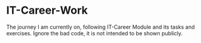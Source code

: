 # IT-Career-Work
The journey I am currently on, following IT-Career Module and its tasks and exercises.
Ignore the bad code, it is not intended to be shown publicly. 
